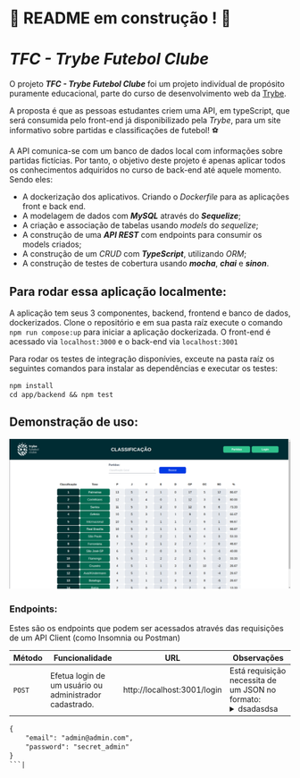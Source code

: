 # :construction: README em construção ! :construction:
 # ***TFC - Trybe Futebol Clube***

O projeto ***TFC - Trybe Futebol Clube*** foi um projeto indivídual de propósito puramente educacional, parte do curso de desenvolvimento web da [Trybe](https://github.com/betrybe).

A proposta é que as pessoas estudantes criem uma API, em typeScript, que será consumida pelo front-end já disponibilizado pela *Trybe*, para um site informativo sobre partidas e classificações de futebol! ⚽️

A API comunica-se com um banco de dados local com informações sobre partidas fictícias. Por tanto, o objetivo deste projeto é apenas aplicar todos os conhecimentos adquiridos no curso de back-end até aquele momento. Sendo eles:
* A dockerização dos aplicativos. Criando o *Dockerfile* para as aplicações front e back end.
* A modelagem de dados com ***MySQL*** através do ***Sequelize***;
* A criação e associação de tabelas usando *models* do *sequelize*;
* A construção de uma ***API REST*** com endpoints para consumir os models criados;
* A construção de um *CRUD* com ***TypeScript***, utilizando *ORM*;
* A construção de testes de cobertura usando ***mocha***, ***chai*** e ***sinon***.

## Para rodar essa aplicação localmente:

A aplicação tem seus 3 componentes, backend, frontend e banco de dados, dockerizados.
Clone o repositório e em sua pasta raíz execute o comando `npm run compose:up` para iniciar a aplicação dockerizada.
O front-end é acessado via `localhost:3000` e o back-end via `localhost:3001`

Para rodar os testes de integração disponívies, exceute na pasta raíz os seguintes comandos para instalar as dependências e executar os testes:

```
npm install
cd app/backend && npm test
```

## Demonstração de uso:

![Aplication Screenchot](app_screenshot.png "Pagina inicial da Aplicação")

### Endpoints:

Estes são os endpoints que podem ser acessados através das requisições de um API Client (como Insomnia ou Postman)

|Método|Funcionalidade|URL|Observações|
|------|--------------|---|-----------|
|`POST`|Efetua login de um usuário ou administrador cadastrado.|http://localhost:3001/login|Está requisição necessita de um JSON no formato: <details><summary> dsadasdsa </summary></details>|
```
{
	"email": "admin@admin.com",
	"password": "secret_admin"
}
```|